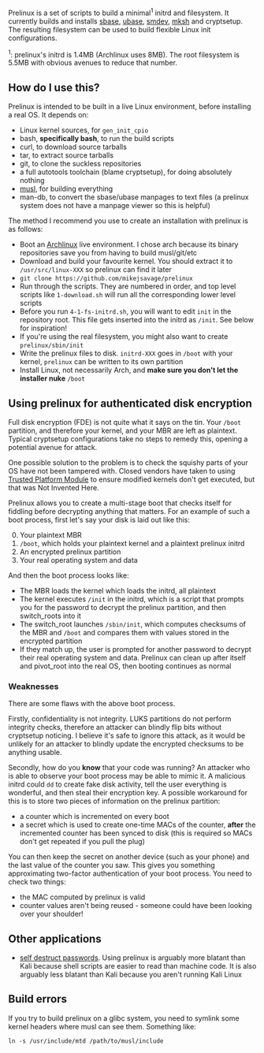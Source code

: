[sbase]: http://tools.suckless.org/sbase
[ubase]: http://tools.suckless.org/ubase
[smdev]: http://git.suckless.org/smdev/
[mksh]: https://www.mirbsd.org/mksh.htm

Prelinux is a set of scripts to build a minimal<sup>1</sup> initrd and
filesystem. It currently builds and installs [sbase][sbase],
[ubase][ubase], [smdev][smdev], [mksh][mksh] and cryptsetup. The
resulting filesystem can be used to build flexible Linux init
configurations.

<sup>1</sup>: prelinux's initrd is 1.4MB (Archlinux uses 8MB). The root
filesystem is 5.5MB with obvious avenues to reduce that number.

How do I use this?
------------------

[musl]: http://www.musl-libc.org/
[arch]: https://www.archlinux.org/

Prelinux is intended to be built in a live Linux environment, before
installing a real OS. It depends on:

- Linux kernel sources, for `gen_init_cpio`
- bash, __specifically bash__, to run the build scripts
- curl, to download source tarballs
- tar, to extract source tarballs
- git, to clone the suckless repositories
- a full autotools toolchain (blame cryptsetup), for doing absolutely
  nothing
- [musl][musl], for building everything
- man-db, to convert the sbase/ubase manpages to text files (a prelinux
  system does not have a manpage viewer so this is helpful)

The method I recommend you use to create an installation with prelinux
is as follows:

- Boot an [Archlinux][arch] live environment. I chose arch because its
  binary repositories save you from having to build musl/git/etc
- Download and build your favourite kernel. You should extract it to
  `/usr/src/linux-XXX` so prelinux can find it later
- `git clone https://github.com/mikejsavage/prelinux`
- Run through the scripts. They are numbered in order, and top level
  scripts like `1-download.sh` will run all the corresponding lower
  level scripts
- Before you run `4-1-fs-initrd.sh`, you will want to edit `init` in the
  repository root. This file gets inserted into the initrd as
  `/init`. See below for inspiration!
- If you're using the real filesystem, you might also want to create
  `prelinux/sbin/init`
- Write the prelinux files to disk. `initrd-XXX` goes in `/boot` with
  your kernel, `prelinux` can be written to its own partition
- Install Linux, not necessarily Arch, and __make sure you don't let the
  installer nuke__ `/boot`


Using prelinux for authenticated disk encryption
------------------------------------------------

[TPM]: http://en.wikipedia.org/wiki/Trusted_Platform_Module

Full disk encryption (FDE) is not quite what it says on the tin. Your
`/boot` partition, and therefore your kernel, and your MBR are left as
plaintext. Typical cryptsetup configurations take no steps to remedy
this, opening a potential avenue for attack. 

One possible solution to the problem is to check the squishy parts of
your OS have not been tampered with. Closed vendors have taken to using
[Trusted Platform Module][TPM] to ensure modified kernels don't get
executed, but that was Not Invented Here.

Prelinux allows you to create a multi-stage boot that checks itself for
fiddling before decrypting anything that matters. For an example of such
a boot process, first let's say your disk is laid out like this:

0. Your plaintext MBR
1. `/boot`, which holds your plaintext kernel and a plaintext
   prelinux initrd
2. An encrypted prelinux partition
3. Your real operating system and data

And then the boot process looks like:

- The MBR loads the kernel which loads the initrd, all plaintext
- The kernel executes `/init` in the initrd, which is a script that
  prompts you for the password to decrypt the prelinux partition, and
  then switch_roots into it
- The switch_root launches `/sbin/init`, which computes checksums of the
  MBR and `/boot` and compares them with values stored in the encrypted
  partition
- If they match up, the user is prompted for another password to decrypt
  their real operating system and data. Prelinux can clean up after
  itself and pivot_root into the real OS, then booting continues as
  normal

### Weaknesses

There are some flaws with the above boot process.

Firstly, confidentiality is not integrity. LUKS partitions do not
perform integrity checks, therefore an attacker can blindly flip bits
without cryptsetup noticing. I believe it's safe to ignore this attack,
as it would be unlikely for an attacker to blindly update the encrypted
checksums to be anything usable.

Secondly, how do you __know__ that your code was running? An attacker
who is able to observe your boot process may be able to mimic it. A
malicious initrd could `dd` to create fake disk activity, tell the user
everything is wonderful, and then steal their encryption key. A possible
workaround for this is to store two pieces of information on the
prelinux partition:

- a counter which is incremented on every boot
- a secret which is used to create one-time MACs of the counter,
  __after__ the incremented counter has been synced to disk (this is
  required so MACs don't get repeated if you pull the plug)

You can then keep the secret on another device (such as your phone) and
the last value of the counter you saw. This gives you something
approximating two-factor authentication of your boot process. You need
to check two things:

- the MAC computed by prelinux is valid
- counter values aren't being reused - someone could have been looking
  over your shoulder!


Other applications
------------------

[kali]: https://www.kali.org/how-to/emergency-self-destruction-luks-kali/

- [self destruct passwords][kali]. Using prelinux is arguably more
  blatant than Kali because shell scripts are easier to read than
  machine code. It is also arguably less blatant than Kali because you
  aren't running Kali Linux


Build errors
------------

If you try to build prelinux on a glibc system, you need to symlink some
kernel headers where musl can see them. Something like:

	ln -s /usr/include/mtd /path/to/musl/include
